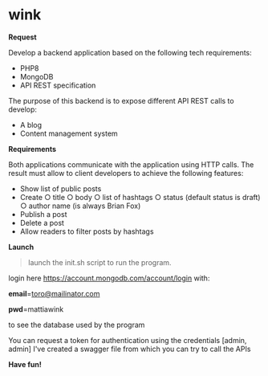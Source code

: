 # wink

**Request**

Develop a backend application based on the following tech requirements:
- PHP8
- MongoDB
- API REST specification

The purpose of this backend is to expose different API REST calls to develop:
- A blog
- Content management system

**Requirements**

Both applications communicate with the application using HTTP calls. The result must allow to client developers to achieve the following features:
- Show list of public posts
- Create
        ○ title
        ○ body
        ○ list of hashtags
        ○ status (default status is draft)
        ○ author name (is always Brian Fox)
- Publish a post
- Delete a post
- Allow readers to filter posts by hashtags

**Launch**
>launch the init.sh script to run the program.

login here https://account.mongodb.com/account/login   with:

**email**=toro@mailinator.com

**pwd**=mattiawink

to see the database used by the program 

You can request a token for authentication using the credentials [admin, admin]
I've created a swagger file from which you can try to call the APIs

**Have fun!**